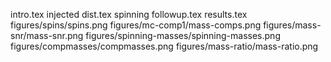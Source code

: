 intro.tex
injected dist.tex
spinning followup.tex
results.tex
figures/spins/spins.png
figures/mc-comp1/mass-comps.png
figures/mass-snr/mass-snr.png
figures/spinning-masses/spinning-masses.png
figures/compmasses/compmasses.png
figures/mass-ratio/mass-ratio.png
